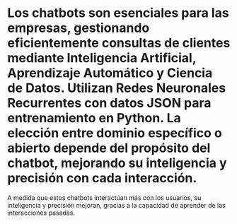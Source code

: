 # Los chatbots son esenciales para las empresas, gestionando eficientemente consultas de clientes mediante Inteligencia Artificial, Aprendizaje Automático y Ciencia de Datos. Utilizan Redes Neuronales Recurrentes con datos JSON para entrenamiento en Python. La elección entre dominio específico o abierto depende del propósito del chatbot, mejorando su inteligencia y precisión con cada interacción.
A medida que estos chatbots interactúan más con los usuarios, su inteligencia y precisión mejoran, gracias a la capacidad de aprender de las interacciones pasadas.
